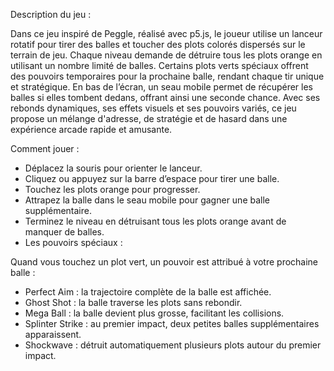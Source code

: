 Description du jeu :

Dans ce jeu inspiré de Peggle, réalisé avec p5.js, le joueur utilise un lanceur rotatif pour tirer des balles et toucher des plots colorés dispersés sur le terrain de jeu. Chaque niveau demande de détruire tous les plots orange en utilisant un nombre limité de balles. Certains plots verts spéciaux offrent des pouvoirs temporaires pour la prochaine balle, rendant chaque tir unique et stratégique. En bas de l’écran, un seau mobile permet de récupérer les balles si elles tombent dedans, offrant ainsi une seconde chance. Avec ses rebonds dynamiques, ses effets visuels et ses pouvoirs variés, ce jeu propose un mélange d'adresse, de stratégie et de hasard dans une expérience arcade rapide et amusante.

Comment jouer :

- Déplacez la souris pour orienter le lanceur.
- Cliquez ou appuyez sur la barre d’espace pour tirer une balle.
- Touchez les plots orange pour progresser.
- Attrapez la balle dans le seau mobile pour gagner une balle supplémentaire.
- Terminez le niveau en détruisant tous les plots orange avant de manquer de balles.
- Les pouvoirs spéciaux :

Quand vous touchez un plot vert, un pouvoir est attribué à votre prochaine balle :

- Perfect Aim : la trajectoire complète de la balle est affichée.
- Ghost Shot : la balle traverse les plots sans rebondir.
- Mega Ball : la balle devient plus grosse, facilitant les collisions.
- Splinter Strike : au premier impact, deux petites balles supplémentaires apparaissent.
- Shockwave : détruit automatiquement plusieurs plots autour du premier impact.